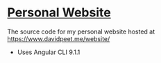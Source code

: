 
# [Personal Website](https://website.davidpeet.me/)

The source code for my personal website hosted at https://www.davidpeet.me/website/
- Uses Angular CLI 9.1.1
